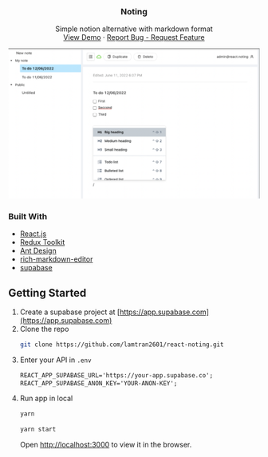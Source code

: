<br />
<div align="center">
  <h3 align="center">Noting</h3>
  <p align="center">
    Simple notion alternative with markdown format
    <br />
    <a href="http://react-noting.vercel.app">View Demo</a>
    ·
    <a href="https://github.com/lamtran2601/react-noting/issues">Report Bug - Request Feature</a>
  </p>
</div>

[![Product Name Screen Shot][product-screenshot]](http://react-noting.vercel.app)

### Built With

* [React.js](https://reactjs.org/)
* [Redux Toolkit](https://github.com/reduxjs/redux-toolkit)
* [Ant Design](https://github.com/ant-design/ant-design/)
* [rich-markdown-editor](https://github.com/outline/rich-markdown-editor)
* [supabase](https://github.com/supabase/supabase)

## Getting Started

1. Create a supabase project at [https://app.supabase.com](https://app.supabase.com)
2. Clone the repo
    ```sh
    git clone https://github.com/lamtran2601/react-noting.git
    ```
3. Enter your API in `.env`
    ```env
    REACT_APP_SUPABASE_URL='https://your-app.supabase.co';
    REACT_APP_SUPABASE_ANON_KEY='YOUR-ANON-KEY';
    ```
4. Run app in local
    ```sh
    yarn
    ```
    ```sh
    yarn start
    ```
    Open [http://localhost:3000](http://localhost:3000) to view it in the browser.

<!-- MARKDOWN LINKS & IMAGES -->
<!-- https://www.markdownguide.org/basic-syntax/#reference-style-links -->
[product-screenshot]: images/screenshot.png
